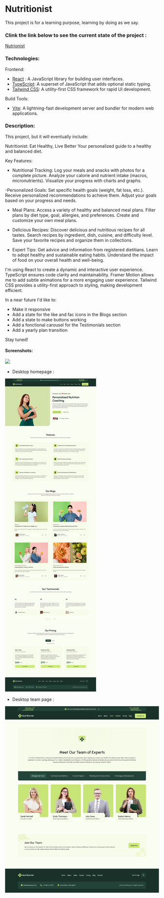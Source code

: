 # Nutritionist
This project is for a learning purpose, learning by doing as we say.

### Clink the link below to see the current state of the project :

 [Nutrionist](nutritionist-one.vercel.app)

### Technologies:

Frontend:
- [React](https://reactjs.org/) : A JavaScript library for building user interfaces.
- [TypeScript](https://www.typescriptlang.org/): A superset of JavaScript that adds optional static typing.
- [Tailwind CSS](https://tailwindcss.com/): A utility-first CSS framework for rapid UI development.

Build Tools:

- [Vite](https://vitejs.dev/): A lightning-fast development server and bundler for modern web applications.

### Description:

This project, but it will eventually include:

Nutritionist: Eat Healthy, Live Better
Your personalized guide to a healthy and balanced diet.

Key Features:

- Nutritional Tracking:
Log your meals and snacks with photos for a complete picture.
Analyze your calorie and nutrient intake (macros, micronutrients).
Visualize your progress with charts and graphs.

-Personalized Goals:
Set specific health goals (weight, fat loss, etc.).
Receive personalized recommendations to achieve them.
Adjust your goals based on your progress and needs.

- Meal Plans:
Access a variety of healthy and balanced meal plans.
Filter plans by diet type, goal, allergies, and preferences.
Create and customize your own meal plans.

- Delicious Recipes:
Discover delicious and nutritious recipes for all tastes.
Search recipes by ingredient, dish, cuisine, and difficulty level.
Save your favorite recipes and organize them in collections.

- Expert Tips:
Get advice and information from registered dietitians.
Learn to adopt healthy and sustainable eating habits.
Understand the impact of food on your overall health and well-being.


I'm using React to create a dynamic and interactive user experience.
TypeScript ensures code clarity and maintainability.
Framer Motion allows me to add subtle animations for a more engaging user experience.
Tailwind CSS provides a utility-first approach to styling, making development efficient.

In a near future I'd like to:

- Make it responsive
- Add a state for the like and fac icons in the Blogs section
- Add a state to make buttons working
- Add a fonctional carousel for the Testimonials section
- Add a yearly plan transition


Stay tuned!


#### Screenshots:

![](./src/assets/projects/screenshots/Sola/portfolio_landing.gif)
- Desktop homepage :

![](./src/assets/screenshots/Home%20Page%20-%20Desktop.jpg)
- Desktop team page :

![](./src/assets/screenshots/Team%20Page%20-%20Desktop.jpg)
